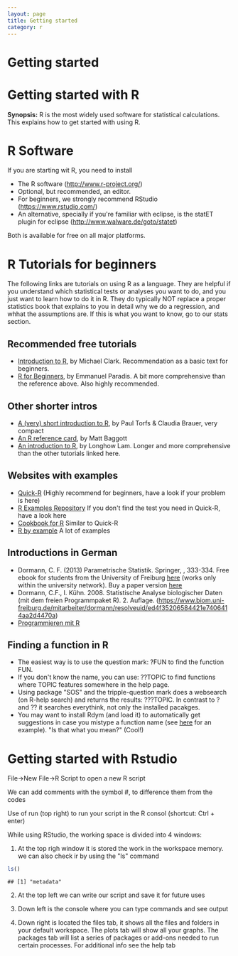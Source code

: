 ```yaml
---
layout: page
title: Getting started
category: r
---
```


# Getting started

Getting started with R
===

**Synopsis:** R is the most widely used software for statistical calculations. This explains how to get started with using R.

# R Software

If you are starting wit R, you need to install

 * The R software (http://www.r-project.org/)
 * Optional, but recommended, an editor. 
  * For beginners, we strongly recommend RStudio (https://www.rstudio.com/)
  * An alternative, specially if you're familiar with eclipse, is the statET plugin for eclipse (http://www.walware.de/goto/statet)

Both is available for free on all major platforms.


# R Tutorials for beginners

The following links are tutorials on using R as a language. They are helpful if you understand which statistical tests or analyses you want to do, and you just want to learn how to do it in R. They do typically NOT replace a proper statistics book that explains to you in detail why we do a regression, and whhat the assumptions are. If this is what you want to know, go to our stats section.

## Recommended free tutorials

* [Introduction to R](http://www3.nd.edu/~mclark19/learn/Introduction_to_R.pdf), by Michael Clark. Recommendation as a basic text for beginners.  
* [R for Beginners](http://cran.r-project.org/doc/contrib/Paradis-rdebuts_en.pdf), by Emmanuel Paradis. A bit more comprehensive than the reference above. Also highly recommended. 

## Other shorter intros

* [A (very) short introduction to R](http://cran.r-project.org/doc/contrib/Torfs+Brauer-Short-R-Intro.pdf), by Paul Torfs & Claudia Brauer, very compact
* [An R reference card](http://cran.r-project.org/doc/contrib/Baggott-refcard-v2.pdf), by Matt Baggott
* [An introduction to R](http://cran.r-project.org/doc/contrib/Lam-IntroductionToR_LHL.pdf), by Longhow Lam. Longer and more comprehensive than the other tutorials linked here. 

## Websites with examples

* [Quick-R](http://www.statmethods.net/) (Highly recommend for beginners, have a look if your problem is here) 
* [R Examples Repository](http://www.uni-kiel.de/psychologie/rexrepos/index.html) If you don't find the test you need in Quick-R, have a look here
* [Cookbook for R](http://www.cookbook-r.com/) Similar to Quick-R
* [R by example](http://www.mayin.org/ajayshah/KB/R/) A lot of examples


## Introductions in German 

* Dormann, C. F. (2013) Parametrische Statistik. Springer, , 333-334. Free ebook for students from the University of Freiburg [here](http://link.springer.com.ezproxy.ub.uni-freiburg.de/book/10.1007/978-3-642-34786-3/page/1
) (works only within the university network). Buy a paper version [here](http://www.springer.com/springer+spektrum/statistik/statistik+f%C3%BCr+naturwissenschaft+medizin+%26+technik/book/978-3-642-34785-6)
* Dormann, C.F., I. Kühn. 2008. Statistische Analyse biologischer Daten (mit dem freien Programmpaket R). 2. Auflage. (https://www.biom.uni-freiburg.de/mitarbeiter/dormann/resolveuid/ed4f35206584421e7406414aa2d4470a)
* [Programmieren mit R](http://www.statistik.tu-dortmund.de/~ligges/PmitR/)

## Finding a function in R
* The easiest way is to use the question mark: ?FUN to find the function FUN. 
* If you don't know the name, you can use: ??TOPIC to find functions where TOPIC features somewhere in the help page.
* Using package "SOS" and the tripple-question mark does a websearch (on R-help search) and returns the results: ???TOPIC. In contrast to ? and ?? it searches everythink, not only the installed pacakges.
* You may want to install Rdym (and load it) to automatically get suggestions in case you mistype a function name (see [here](http://www.r-bloggers.com/a-did-you-mean-feature-for-r/) for an example). "Is that what you mean?" (Cool!)


# Getting started with Rstudio

File->New File->R Script to open a new R script

We can add comments with the symbol #, to difference them from the codes

Use of run (top right) to run your script in the R consol (shortcut: Ctrl + enter)

While using RStudio, the working space is divided into 4 windows:
1) At the top righ window it is stored the work in the workspace memory.
we can also check ir by using the "ls" command

```r
ls()
```

```
## [1] "metadata"
```
2) At the top left we can write our script and save it for future uses

3) Down left is the console  where you can type commands and see output

4) Down right is located the files tab, it shows all the files and folders in your default workspace. The plots tab will show all your graphs. The packages tab will list a series of packages or add-ons needed to run certain processes. For additional info see the help tab 

